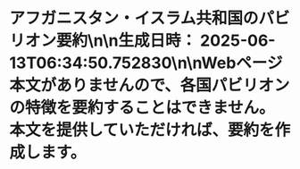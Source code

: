 # アフガニスタン・イスラム共和国のパビリオン要約\n\n**生成日時：** 2025-06-13T06:34:50.752830\n\nWebページ本文がありませんので、各国パビリオンの特徴を要約することはできません。  本文を提供していただければ、要約を作成します。